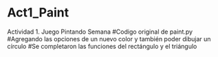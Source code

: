 # Act1_Paint
Actividad 1. Juego Pintando Semana
#Codigo original de paint.py
#Agregando las opciones de un nuevo color y también poder dibujar un círculo
#Se completaron las funciones del rectángulo y el triángulo
